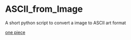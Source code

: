 # ASCII_from_Image

A short python script to convert a image to ASCII art format

[one piece](https://github.com/rafixcs/ASCII_from_Image/one_piece.png)
